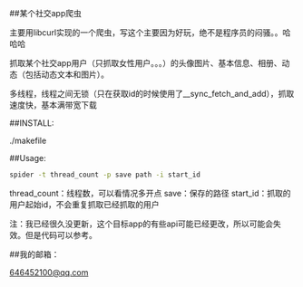 ##某个社交app爬虫

主要用libcurl实现的一个爬虫，写这个主要因为好玩，绝不是程序员的闷骚。。哈哈哈

抓取某个社交app用户（只抓取女性用户。。。）的头像图片、基本信息、相册、动态（包括动态文本和图片）。

多线程，线程之间无锁（只在获取id的时候使用了__sync_fetch_and_add），抓取速度快，基本满带宽下载


##INSTALL:

./makefile

##Usage:
```Bash
spider -t thread_count -p save path -i start_id
```

thread_count：线程数，可以看情况多开点
save：保存的路径
start_id：抓取的用户起始id，不会重复抓取已经抓取的用户

注：我已经很久没更新，这个目标app的有些api可能已经更改，所以可能会失效。但是代码可以参考。


##我的邮箱：
  
646452100@qq.com

